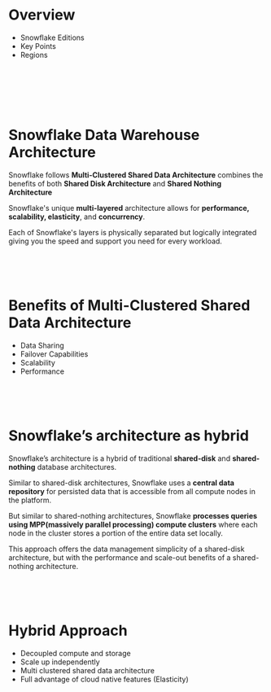 # Overview

- Snowflake Editions
- Key Points
- Regions

&nbsp;

&nbsp;

&nbsp;

# Snowflake Data Warehouse Architecture

Snowflake follows **Multi-Clustered Shared Data Architecture** combines the benefits of both **Shared Disk Architecture** and **Shared Nothing Architecture**

Snowflake's unique **multi-layered** architecture allows for **performance, scalability, elasticity**, and **concurrency**.

Each of Snowflake's layers is physically separated but logically integrated giving you the speed and support you need for every workload.

&nbsp;

&nbsp;

# Benefits of Multi-Clustered Shared Data Architecture

- Data Sharing
- Failover Capabilities
- Scalability
- Performance

&nbsp;

&nbsp;

# Snowflake’s architecture as hybrid

Snowflake’s architecture is a hybrid of traditional **shared-disk** and **shared-nothing** database architectures.

Similar to shared-disk architectures, Snowflake uses a **central data repository** for persisted data that is accessible from all compute nodes in the platform.

But similar to shared-nothing architectures, Snowflake **processes queries using MPP(massively parallel processing) compute clusters** where each node in the cluster stores a portion of the entire data set locally.

This approach offers the data management simplicity of a shared-disk architecture, but with the performance and scale-out benefits of a shared-nothing architecture.

&nbsp;

&nbsp;

# Hybrid Approach

- Decoupled compute and storage
- Scale up independently
- Multi clustered shared data architecture
- Full advantage of cloud native features (Elasticity)
